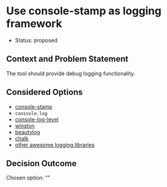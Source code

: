 # Use console-stamp as logging framework

* Status: proposed

## Context and Problem Statement

The tool should provide debug logging functionality.

## Considered Options

* [console-stamp](https://www.npmjs.com/package/console-stamp)
* `conssole.log`
* [console-log-level](https://github.com/watson/console-log-level)
* [winston](https://www.npmjs.com/package/winston)
* [beautylog](https://www.npmjs.com/package/beautylog)
* [chalk](https://www.npmjs.com/package/chalk)
* [other awesome logging libraries](https://github.com/sindresorhus/awesome-nodejs#logging)

## Decision Outcome

Chosen option: ""
